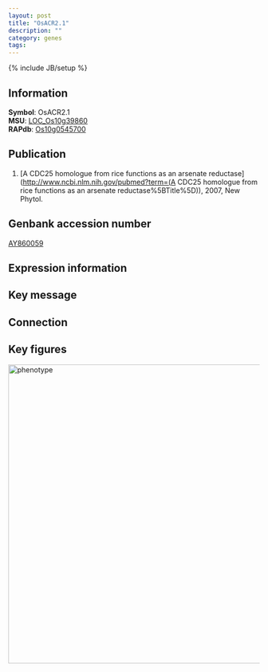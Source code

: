 ```yaml
---
layout: post
title: "OsACR2.1"
description: ""
category: genes
tags: 
---
```

{% include JB/setup %}

## Information
__Symbol__: OsACR2.1  
__MSU__: [LOC_Os10g39860](http://rice.plantbiology.msu.edu/cgi-bin/ORF_infopage.cgi?orf=LOC_Os10g39860)  
__RAPdb__: [Os10g0545700](http://rapdb.dna.affrc.go.jp/viewer/gbrowse_details/irgsp1?name=Os10g0545700)  

## Publication
1. [A CDC25 homologue from rice functions as an arsenate reductase](http://www.ncbi.nlm.nih.gov/pubmed?term=(A CDC25 homologue from rice functions as an arsenate reductase%5BTitle%5D)), 2007, New Phytol.

## Genbank accession number
[AY860059](http://www.ncbi.nlm.nih.gov/nuccore/AY860059)

## Expression information

## Key message

## Connection

## Key figures
<img src="http://ricencode.github.io/images/OsACR2.1.pheno.png" alt="phenotype"  style="width: 600px;"/>



